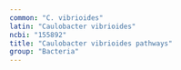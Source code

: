```yaml
---
common: "C. vibrioides"
latin: "Caulobacter vibrioides"
ncbi: "155892"
title: "Caulobacter vibrioides pathways"
group: "Bacteria"
---
```

